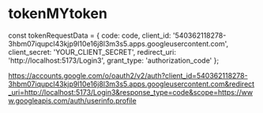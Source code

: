# tokenMYtoken
 const tokenRequestData = {
        code: code,
        client_id: '540362118278-3hbm07iqupcl43kjp9l10e16j8l3m3s5.apps.googleusercontent.com',
        client_secret: 'YOUR_CLIENT_SECRET',
        redirect_uri: 'http://localhost:5173/Login3',
        grant_type: 'authorization_code'
      };


https://accounts.google.com/o/oauth2/v2/auth?client_id=540362118278-3hbm07iqupcl43kjp9l10e16j8l3m3s5.apps.googleusercontent.com&redirect_uri=http://localhost:5173/Login3&response_type=code&scope=https://www.googleapis.com/auth/userinfo.profile
